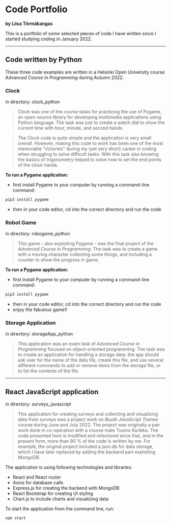 # Code Portfolio
**by Liisa Törmäkangas**

This is a portfolio of some selected pieces of code I have written since I started studying coding in January 2022.

---
## Code written by Python
These three code examples are written in a Helsinki Open University course *Advanced Course in Programming* during Autumn 2022.

### **Clock**
in directory: clock_python
>Clock was one of the course tasks for practicing the use of Pygame, an open-source library for developing multimedia applications using Python language. The task was just to create a watch dial to show the current time with hour, minute, and second hands. 

>The Clock code is quite simple and the application is very small overall. However, making this code to work has been one of the most memorable "victories" during my (yet very short) career in coding when struggling to solve difficult tasks. With this task also knowing the basics of trigonometry helped to solve how to set the end points of the clock hands.

**To run a Pygame application:**
- first install Pygame to your computer by running a command-line command:
```bash
pip3 install pygame
```
- then in your code editor, cd into the correct directory and run the code
### **Robot Game**
in directory: robogame_python
>This game - also exploiting Pygame - was the final project of the *Advanced Course in Programming*. The task was to create a game with a moving character collecting some things, and including a counter to show the progress in game.

**To run a Pygame application:**
- first install Pygame to your computer by running a command-line command:
```bash
pip3 install pygame
```
- then in your code editor, cd into the correct directory and run the code
- enjoy the fabulous game!!

### **Storage Application**
in directory: storageApp_python
>This application was an exam task of *Advanced Course in Programming* focused on object-oriented programming. The task was to create an application for handling a storage data: the app should ask user for the name of the data file, create this file, and use several different commands to add or remove items from the storage file, or to list the contents of the file.
___
## React JavaScript application
in directory: surveys_javascript
>This application for creating surveys and collecting and visualizing data from surveys was a project work on *Buutti JavaScript Trainee* course during June and July 2022. The project was originally a pair work done in co-operation with a course mate Tuomo Kurikka. The code presented here is modified and refactored since that, and in the present form, more than 90 % of the code is written by me. For example, the original project included a json.db for data storage, which I have later replaced by adding the backend part exploiting MongoDB.

The application is using following technologies and libraries:
- React and React router
- Axios for database calls
- Express.js for creating the backend with MongoDB
- React Bootstrap for creating UI styling
- Chart.js to include charts and visualizing data

To start the application from the command line, run:
```bash
npm start
``` 

